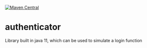 [![Maven Central](https://maven-badges.herokuapp.com/maven-central/io.github.kishansital/authenticator/badge.svg)](https://maven-badges.herokuapp.com/maven-central/io.github.kishansital/authenticator)

# authenticator
Library built in java 11, which can be used to simulate a login function
